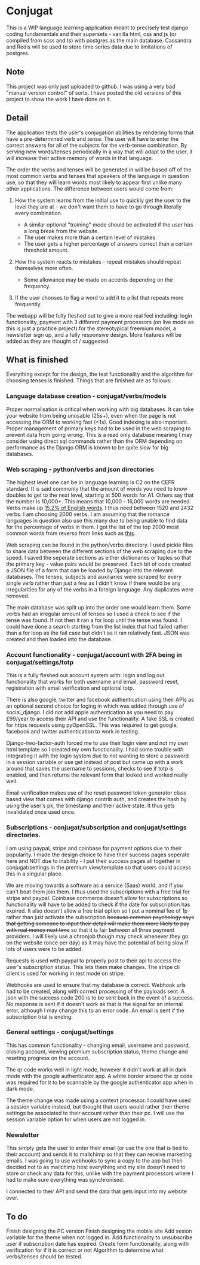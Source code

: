 # Conjugat
This is a WIP language learning application meant to precisely test django coding fundamentals and their supersets - vanilla html, css and js (or compiled from scss and ts) with postgres as the main database. Cassandra and Redis will be used to store time series data due to limitations of postgres.

## Note
This project was only just uploaded to github. I was using a very bad "manual version control" of sorts. I have posted the old versions of this project to show the work I have done on it.

## Detail
The application tests the user's conjugation abilities by rendering forms that have a pre-determined verb and tense. The user will have to enter the correct answers for all of the subjects for the verb-tense combination. By serving new words/tenses periodically in a way that will adapt to the user, it will increase their active memory of words in that language.

The order the verbs and tenses will be generated in will be based off of the most common verbs and tenses that speakers of the language in question use, so that they will learn words most likely to appear first unlike many other applications. The difference between users would come from:

1. How the system learns from the initial use to quickly get the user to the level they are at - we don't want them to have to go through literally every combination.
    - A similar optional "training" mode should be activated if the user has a long break from the website.
    - The user makes more than a certain level of mistakes
    - The user gets a higher percentage of answers correct than a certain threshold amount.

2. How the system reacts to mistakes - repeat mistakes should repeat themselves more often.
    - Some allowance may be made on accents depending on the frequency.

3. If the user chooses to flag a word to add it to a list that repeats more frequently.

The webapp will be fully fleshed out to give a more real feel including: login functionality, payment with 3 different payment processors (on live mode as this is just a practice project) for the stereotypical freemium model, a newsletter sign up, and a fully responsive design. More features will be added as they are thought of / suggested.

## What is finished
Everything except for the design, the test functionality and the algorithm for choosing tenses is finished. Things that are finished are as follows:

### Language database creation - conjugat/verbs/models
Proper normalisation is critical when working with big databases. It can take your website from being unusable (25s+), even when the page is not accessing the ORM to working fast (<1s). Good indexing is also important. Proper management of primary keys had to be used in the web scraping to prevent data from going wrong. This is a read only database meaning I may consider using direct sql commands rather than the ORM depending on performance as the Django ORM is known to be quite slow for big databases.

### Web scraping - python/verbs and json directories
The highest level one can be in language learning is C2 on the CEFR standard. It is said commonly that the amount of words you need to know doubles to get to the next level, starting at 500 words for A1. Others say that the number is 10,000+. This means that 10,000 - 16,000 words are needed. Verbs make up [15.2% of English words](https://www.google.com/search?rlz=1C1ONGR_enGB1030GB1030&sxsrf=AJOqlzVCms3En5pgorVT4ZJ9L8YuYRqbQA:1675176090117&q=What+percentage+of+words+are+verbs+in+english&sa=X&ved=2ahUKEwjimKaehfL8AhUILMAKHRinCq4Q1QJ6BAgzEAE&biw=1137&bih=730&dpr=0.9). I thus need between 1520 and 2432 verbs. I am choosing 2000 verbs. I am assuming that the romance languages in question also use this many due to being unable to find data for the percentage of verbs in them. I got the list of the top 2000 most common words from reverso from links such as [this](https://conjugator.reverso.net/index-french-1-250.html).

Web scraping can be found in the python/verbs directory. I used pickle files to share data between the different sections of the web scraping due to the speed. I saved the seperate sections as either dictionaries or tuples so that the primary key - value pairs would be preserved. Each bit of code created a JSON file of a form that can be loaded by Django into the relevant databases. The tenses, subjects and auxiliaries were scraped for every single verb rather than just a few as I didn't know if there would be any irregularities for any of the verbs in a foreign language. Any duplicates were removed.

The main database was split up into the order one would learn them. Some verbs had an irregular amount of tenses so I used a check to see if the tense was found. If not then it ran a for loop until the tense was found. I could have done a search starting from the list index that had failed rather than a for loop as the fail case but didn't as it ran relatively fast. JSON was created and then loaded into the database.

### Account functionality - conjugat/account with 2FA being in conjugat/settings/totp
This is a fully fleshed out account system with: login and log out functionality that works for both username and email, password reset, registration with email verification and optional totp.

There is also google, twitter and facebook authentication using their APIs as an optional second choice for loging in which was added through use of social_django. I did not add apple authentication as you need to pay £99/year to access their API and use the functionality. A fake SSL is created for https requests using pyOpenSSL. This was required to get google, facebook and twitter authentication to work in testing.

Django-two-factor-auth forced me to use their login view and not my own html template so I created my own functionality. I had some trouble with integrating it with the login system due to not wanting to store a password in a session variable or use get instead of post but came up with a work around that saves the username to sessions, checks to see if totp is enabled, and then returns the relevant form that looked and worked really well.

Email verification makes use of the reset password token generator class based view that comes with django contrib auth, and creates the hash by using the user's pk, the timestamp and their active state. It thus gets invalidated once used once.

### Subscriptions - conjugat/subscription and conjugat/settings directories.
I am using paypal, stripe and coinbase for payment options due to their popularity. I made the design choice to have their success pages seperate here and NOT due to inability - I put their success pages all together in conjugat/settings in the premium view/template so that users could access this in a singular place.

We are moving towards a software as a service (Saas) world, and if you can't beat them join them. I thus used the subscriptions with a free trial for stripe and paypal. Coinbase commerce doesn't allow for subscriptions so functionality will have to be added to check if the date for subscription has expired. It also doesn't allow a free trial option so I put a nominal fee of 1p rather than just activate the subscription ~~because common psychology says that getting someone to input their detail will make them more likely to pay with real money next time~~ so that it is fair between all three payment providers. I will likely use a chronjob though may check whenever they go on the website (once per day) as it may have the potential of being slow if lots of users were to be added.

Requests is used with paypal to properly post to their api to access the user's subscription status. This lets them make changes. The stripe cli client is used for working in test mode on stripe.

Webhooks are used to ensure that my database is correct. Webhook urls had to be created, along with correct processing of the payloads sent. A json  with the success code 200 is to be sent back in the event of a success. No response is sent if it doesn't work as that is the signal for an internal error, although I may change this to an error code. An email is sent if the subscription trial is ending.

### General settings - conjugat/settings
This has common functionality - changing email, username and password, closing account, viewing premium subscription status, theme change and reseting progress on the account.

The qr code works well in light mode, however it didn't work at all in dark mode with the google authenticator app. A white border around the qr code was required for it to be scannable by the google authenticator app when in dark mode.

The theme change was made using a context processor. I could have used a session variable instead, but thought that users would rather their theme settings be associated to their account rather than their pc. I will use the session variable option for when users are not logged in.

### Newsletter
This simply gets the user to enter their email (or use the one that is tied to their account) and sends it to mailchimp so that they can receive marketing emails. I was going to use webhooks to sync a copy to the app but then decided not to as mailchimp host everything and my site doesn't need to store or check any data for this, unlike with the payment processors where I had to make sure everything was synchronised.

I connected to their API and send the data that gets input into my website over.


## To do
Finish designing the PC version
Finish designing the mobile site
Add sesion variable for the theme when not logged in.
Add functionality to unsubscribe user if subscription date has expired.
Create form functionality, along with verification for if it is correct or not
Algorithm to determine what verbs/tenses should be tested.